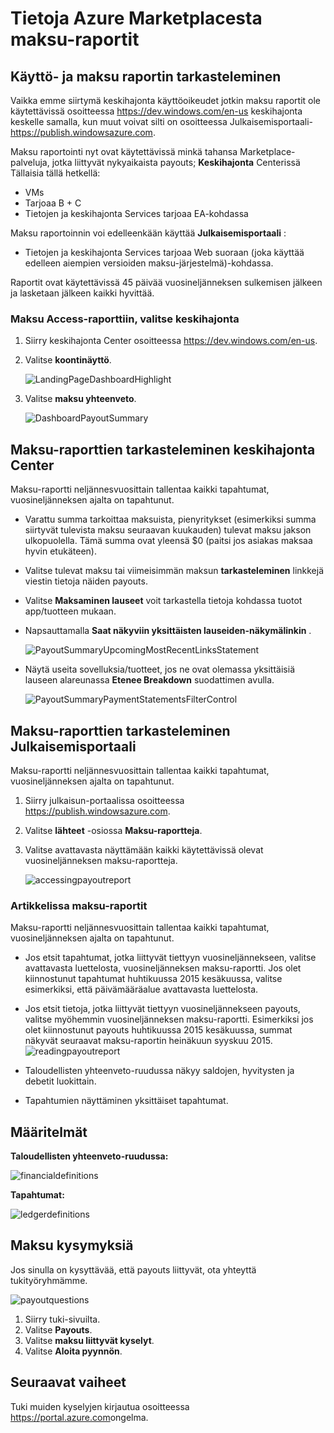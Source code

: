 <properties
   pageTitle="Tietoja Azure Marketplace-maksu-raportointi | Microsoft Azure"
   description="Opettele Tarkista ja ingest Azure Marketplacesta maksu-raportti."
   services="marketplace-publishing"
   documentationCenter="na"
   authors="v-jeana"
   manager="lakoch"
   editor=""/>

<tags
   ms.service="marketplace"
   ms.devlang="na"
   ms.topic="article"
   ms.tgt_pltfrm="na"
   ms.workload="na"
   ms.date="09/19/2016"
   ms.author="v-jeana; hascipio; v-dabosl"/>

# <a name="understand-your-azure-marketplace-payout-reports"></a>Tietoja Azure Marketplacesta maksu-raportit

## <a name="access-and-view-your-payout-reports"></a>Käyttö- ja maksu raportin tarkasteleminen

Vaikka emme siirtymä keskihajonta käyttöoikeudet jotkin maksu raportit ole käytettävissä osoitteessa https://dev.windows.com/en-us keskihajonta keskelle samalla, kun muut voivat silti on osoitteessa Julkaisemisportaali-https://publish.windowsazure.com.

Maksu raportointi nyt ovat käytettävissä minkä tahansa Marketplace-palveluja, jotka liittyvät nykyaikaista payouts; **Keskihajonta** Centerissä Tällaisia tällä hetkellä:
- VMs
- Tarjoaa B + C
- Tietojen ja keskihajonta Services tarjoaa EA-kohdassa

Maksu raportoinnin voi edelleenkään käyttää **Julkaisemisportaali** :
- Tietojen ja keskihajonta Services tarjoaa Web suoraan (joka käyttää edelleen aiempien versioiden maksu-järjestelmä)-kohdassa.

Raportit ovat käytettävissä 45 päivää vuosineljänneksen sulkemisen jälkeen ja lasketaan jälkeen kaikki hyvittää.

### <a name="access-payout-reports-in-dev-center"></a>Maksu Access-raporttiin, valitse keskihajonta

1. Siirry keskihajonta Center osoitteessa https://dev.windows.com/en-us.
2. Valitse **koontinäyttö**.

    ![LandingPageDashboardHighlight][1]

3. Valitse **maksu yhteenveto**.

    ![DashboardPayoutSummary][2]


## <a name="view-your-payout-reports-in-dev-center"></a>Maksu-raporttien tarkasteleminen keskihajonta Center

Maksu-raportti neljännesvuosittain tallentaa kaikki tapahtumat, vuosineljänneksen ajalta on tapahtunut.

- Varattu summa tarkoittaa maksuista, pienyritykset (esimerkiksi summa siirtyvät tulevista maksu seuraavan kuukauden) tulevat maksu jakson ulkopuolella.  Tämä summa ovat yleensä $0 (paitsi jos asiakas maksaa hyvin etukäteen).
- Valitse tulevat maksu tai viimeisimmän maksun **tarkasteleminen** linkkejä viestin tietoja näiden payouts.
- Valitse **Maksaminen lauseet** voit tarkastella tietoja kohdassa tuotot app/tuotteen mukaan.
- Napsauttamalla **Saat näkyviin yksittäisten lauseiden-näkymälinkin** .

    ![PayoutSummaryUpcomingMostRecentLinksStatement][3]

- Näytä useita sovelluksia/tuotteet, jos ne ovat olemassa yksittäisiä lauseen alareunassa **Etenee Breakdown** suodattimen avulla.

    ![PayoutSummaryPaymentStatementsFilterControl][4]



## <a name="view-your-payout-reports-in-publishing-portal"></a>Maksu-raporttien tarkasteleminen Julkaisemisportaali
Maksu-raportti neljännesvuosittain tallentaa kaikki tapahtumat, vuosineljänneksen ajalta on tapahtunut.

1. Siirry julkaisun-portaalissa osoitteessa https://publish.windowsazure.com.
2. Valitse **lähteet** -osiossa **Maksu-raportteja**.
3. Valitse avattavasta näyttämään kaikki käytettävissä olevat vuosineljänneksen maksu-raportteja.

    ![accessingpayoutreport][5]


### <a name="read-your-payout-reports"></a>Artikkelissa maksu-raportit

Maksu-raportti neljännesvuosittain tallentaa kaikki tapahtumat, vuosineljänneksen ajalta on tapahtunut.

- Jos etsit tapahtumat, jotka liittyvät tiettyyn vuosineljännekseen, valitse avattavasta luettelosta, vuosineljänneksen maksu-raportti. Jos olet kiinnostunut tapahtumat huhtikuussa 2015 kesäkuussa, valitse esimerkiksi, että päivämääräalue avattavasta luettelosta.
- Jos etsit tietoja, jotka liittyvät tiettyyn vuosineljännekseen payouts, valitse myöhemmin vuosineljänneksen maksu-raportti. Esimerkiksi jos olet kiinnostunut payouts huhtikuussa 2015 kesäkuussa, summat näkyvät seuraavat maksu-raportin heinäkuun syyskuu 2015.
![readingpayoutreport][6]

- Taloudellisten yhteenveto-ruudussa näkyy saldojen, hyvitysten ja debetit luokittain.
- Tapahtumien näyttäminen yksittäiset tapahtumat.

## <a name="definitions"></a>Määritelmät

**Taloudellisten yhteenveto-ruudussa:**

![financialdefinitions][7]

**Tapahtumat:**

![ledgerdefinitions][8]

## <a name="payout-questions"></a>Maksu kysymyksiä

Jos sinulla on kysyttävää, että payouts liittyvät, ota yhteyttä tukityöryhmämme.

![payoutquestions][9]

1. Siirry tuki-sivuilta.
2. Valitse **Payouts**.
3. Valitse **maksu liittyvät kyselyt**.
4. Valitse **Aloita pyynnön**.

## <a name="next-steps"></a>Seuraavat vaiheet

Tuki muiden kyselyjen kirjautua osoitteessa <https://portal.azure.com>ongelma.

[1]: ./media/marketplace-publishing-report-payout/LandingPage-DashboardHighlight.png
[2]: ./media/marketplace-publishing-report-payout/Dashboard-PayoutSummary.png
[3]: ./media/marketplace-publishing-report-payout/PayoutSummary-UpcomingOrMostRecentPaymentLinksSingleStatementLink.png
[4]: ./media/marketplace-publishing-report-payout/PayoutSummary-PaymentStatements-SingleStatement-FilterControl.png
[5]: ./media/marketplace-publishing-report-payout/accessingpayoutreport.png
[6]: ./media/marketplace-publishing-report-payout/readingpayoutreport.png
[7]: ./media/marketplace-publishing-report-payout/financialdefinitions.png
[8]: ./media/marketplace-publishing-report-payout/ledgerdefinitions.png
[9]: ./media/marketplace-publishing-report-payout/payoutquestions.png
